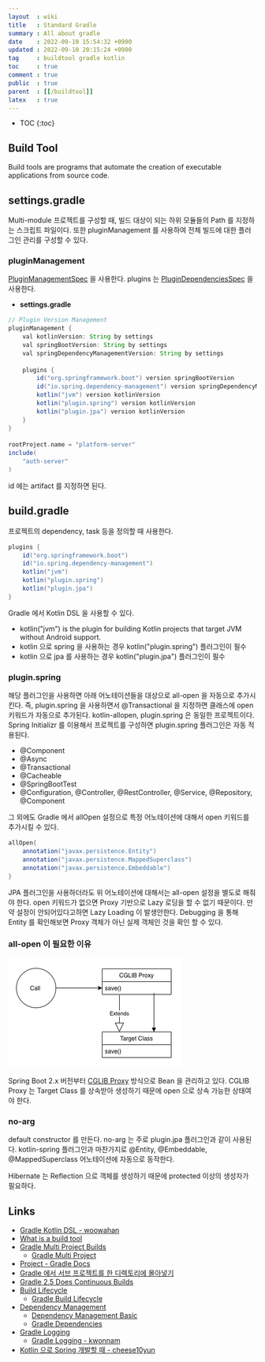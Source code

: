 ```yaml
---
layout  : wiki
title   : Standard Gradle
summary : All about gradle
date    : 2022-09-10 15:54:32 +0900
updated : 2022-09-10 20:15:24 +0900
tag     : buildtool gradle kotlin
toc     : true
comment : true
public  : true
parent  : [[/buildtool]]
latex   : true
---
```

* TOC
{:toc}

## Build Tool

Build tools are programs that automate the creation of executable applications from source code.

## settings.gradle

Multi-module 프로젝트를 구성할 때, 빌드 대상이 되는 하위 모듈들의 Path 를 지정하는 스크립트 파일이다.
또한 pluginManagement 를 사용하여 전체 빌드에 대한 플러그인 관리를 구성할 수 있다.

### pluginManagement

[PluginManagementSpec](https://docs.gradle.org/current/dsl/org.gradle.plugin.management.PluginManagementSpec.html#org.gradle.plugin.management.PluginManagementSpec) 을 사용한다. plugins 는 [PluginDependenciesSpec](https://docs.gradle.org/current/dsl/org.gradle.plugin.use.PluginDependenciesSpec.html) 을 사용한다.

- __settings.gradle__

```gradle
// Plugin Version Management 
pluginManagement {
    val kotlinVersion: String by settings
    val springBootVersion: String by settings
    val springDependencyManagementVersion: String by settings

    plugins {
        id("org.springframework.boot") version springBootVersion
        id("io.spring.dependency-management") version springDependencyManagementVersion
        kotlin("jvm") version kotlinVersion
        kotlin("plugin.spring") version kotlinVersion
        kotlin("plugin.jpa") version kotlinVersion
    }
}

rootProject.name = "platform-server"
include(
    "auth-server"
)
```

id 에는 artifact 를 지정하면 된다.

## build.gradle

프로젝트의 dependency, task 등을 정의할 때 사용한다.

```gradle
plugins {
    id("org.springframework.boot")
    id("io.spring.dependency-management")
    kotlin("jvm")
    kotlin("plugin.spring")
    kotlin("plugin.jpa")
}
```

Gradle 에서 Kotlin DSL 을 사용할 수 있다. 

- kotlin("jvm") is the plugin for building Kotlin projects that target JVM without Android support.
- kotlin 으로 spring 을 사용하는 경우 kotlin("plugin.spring") 플러그인이 필수
- kotlin 으로 jpa 를 사용하는 경우 kotlin("plugin.jpa") 플러그인이 필수

### plugin.spring

해당 플러그인을 사용하면 아래 어노테이션들을 대상으로 all-open 을 자동으로 추가시킨다. 즉, plugin.spring 을 사용하면서 @Transactional 을 지정하면 클래스에 open 키워드가 자동으로 추가된다. kotlin-allopen, plugin.spring 은 동일한 프로젝트이다. Spring Initializr 를 이용해서 프로젝트를 구성하면 plugin.spring 플러그인은 자동 적용된다.

- @Component
- @Async
- @Transactional
- @Cacheable
- @SpringBootTest
- @Configuration, @Controller, @RestController, @Service, @Repository, @Component

그 외에도 Gradle 에서 allOpen 설정으로 특정 어노테이션에 대해서 open 키워드를 추가시킬 수 있다.

```gradle
allOpen{
    annotation("javax.persistence.Entity")
    annotation("javax.persistence.MappedSuperclass")
    annotation("javax.persistence.Embeddable")
}
```

JPA 플러그인을 사용하더라도 위 어노테이션에 대해서는 all-open 설정을 별도로 해줘야 한다. open 키워드가 없으면 Proxy 기반으로 Lazy 로딩을 할 수 없기 때문이다. 만약 설정이 안되어있다고하면 Lazy Loading 이 발생안한다. Debugging 을 통해 Entity 를 확인해보면 Proxy 객체가 아닌 실제 객체인 것을 확인 할 수 있다.

### all-open 이 필요한 이유

![](/resource/wiki/buildtool-standard-gradle/cglib.png)

Spring Boot 2.x 버전부터 [CGLIB Proxy](https://github.com/BAEKJungHo/deepdiveinreflection/blob/main/contents/CGLIB.md) 방식으로 Bean 을 관리하고 있다. CGLIB Proxy 는 Target Class 를 상속받아 생성하기 때문에 open 으로 상속 가능한 상태여야 한다.

### no-arg

default constructor 를 만든다. no-arg 는 주로 plugin.jpa 플러그인과 같이 사용된다. kotlin-spring 플러그인과 마찬가지로 @Entity, @Embeddable, @MappedSuperclass 어노테이션에 자동으로 동작한다.

Hibernate 는 Reflection 으로 객체를 생성하기 때문에 protected 이상의 생성자가 필요하다.

## Links

- [Gradle Kotlin DSL - woowahan](https://techblog.woowahan.com/2625/)
- [What is a build tool](https://stackoverflow.com/questions/7249871/what-is-a-build-tool)
- [Gradle Multi Project Builds](https://docs.gradle.org/current/userguide/multi_project_builds.html)
  - [Gradle Multi Project](https://kwonnam.pe.kr/wiki/gradle/multiproject?s[]=gradle)
- [Project - Gradle Docs](https://docs.gradle.org/current/dsl/org.gradle.api.Project.html)
- [Gradle 에서 서브 프로젝트를 한 디렉토리에 몰아넣기](https://blog.sapzil.org/2018/06/20/gradle-subproject-grouping/)
- [Gradle 2.5 Does Continuous Builds]()
- [Build Lifecycle](https://docs.gradle.org/current/userguide/build_lifecycle.html)
  - [Gradle Build Lifecycle](https://kwonnam.pe.kr/wiki/gradle/buildlifecycle?s[]=gradle)
- [Dependency Management](https://docs.gradle.org/current/userguide/dependency_management.html)
  - [Dependency Management Basic](https://docs.gradle.org/current/userguide/dependency_management_for_java_projects.html)
  - [Gradle Dependencies](https://kwonnam.pe.kr/wiki/gradle/dependencies)
- [Gradle Logging](https://docs.gradle.org/current/userguide/logging.html)
  - [Gradle Logging - kwonnam](https://kwonnam.pe.kr/wiki/gradle/logging)
- [Kotlin 으로 Spring 개발할 때 - cheese10yun](https://cheese10yun.github.io/spring-kotlin/)